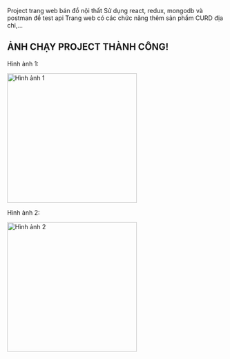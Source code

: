 Project trang web bán đồ nội thất
Sử dụng react, redux, mongodb và postman để test api
Trang web có các chức năng thêm sản phẩm CURD địa chỉ,...

## ẢNH CHẠY PROJECT THÀNH CÔNG!

<p>Hình ảnh 1:</p>
<img src="./client/src/assets/screen/img1.jpg" alt="Hình ảnh 1" width="300"/>

<p>Hình ảnh 2:</p>
<img src="./images/image2.jpg" alt="Hình ảnh 2" width="300"/>
